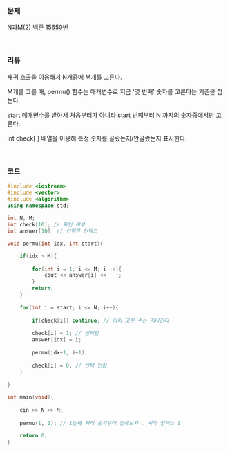### 문제

[N과M(2) 백준 15650번](https://www.acmicpc.net/problem/15650)

</br>

### 리뷰

재귀 호출을 이용해서 N개중에 M개를 고른다. 

M개를 고를 때, permu() 함수는 매개변수로 지금 '몇 번째' 숫자를 고른다는 기준을 잡는다. 

start 매개변수를 받아서 처음부터가 아니라 start 번째부터 N 까지의 숫자중에서만 고른다. 

int check[ ] 배열을 이용해 특정 숫자를 골랐는지/안골랐는지 표시한다. 

</br>

### 코드

```c++
#include <iostream>
#include <vector>
#include <algorithm>
using namespace std;
 
int N, M;
int check[10]; // 확인 여부  
int answer[10]; // 선택한 인덱스  

void permu(int idx, int start){

 	if(idx > M){
 	
 		for(int i = 1; i <= M; i ++){
 			cout << answer[i] << ' ';
		}
		return; 
	}
	
	for(int i = start; i <= N; i++){
		
		if(check[i]) continue; // 이미 고른 수는 지나간다 
		
		check[i] = 1; // 선택함 
		answer[idx] = i;
		
		permu(idx+1, i+1); 
		
		check[i] = 0; // 선택 안함  
	}
 
}

int main(void){
 
	cin >> N >> M;
	
 	permu(1, 1); // 1번째 자리 숫자부터 정해보자 . 시작 인덱스 1 
	
	return 0;	
}
```



